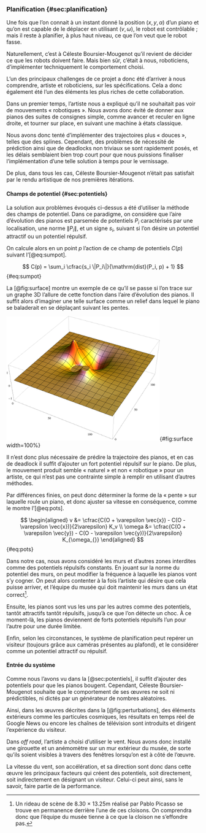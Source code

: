 ### Planification {#sec:planification}

Une fois que l’on connait à un instant donné la position $(x, y, \alpha)$ d’un piano et qu’on est capable de le
déplacer en utilisant $(v, \omega)$, le robot est contrôlable ; mais il reste à planifier, à plus haut niveau, ce que
l’on veut que le robot fasse.

Naturellement, c’est à Céleste Boursier-Mougenot qu’il revient de décider ce que les robots doivent faire. Mais bien
sûr, c’était à nous, roboticiens, d’implémenter techniquement le comportement choisi.

L’un des principaux challenges de ce projet a donc été d’arriver à nous comprendre, artiste et roboticiens, sur les
spécifications. Cela a donc également été l’un des éléments les plus riches de cette collaboration.

Dans un premier temps, l’artiste nous a expliqué qu’il ne souhaitait pas voir de mouvements « robotiques ». Nous avons
donc évité de donner aux pianos des suites de consignes simple, comme avancer et reculer en ligne droite, et tourner
sur place, en suivant une machine à états classique.

Nous avons donc tenté d’implémenter des trajectoires plus « douces », telles que des splines. Cependant, des problèmes
de nécessité de prédiction ainsi que de deadlocks non triviaux se sont rapidement posés, et les délais semblaient bien
trop court pour que nous puissions finaliser l’implémentation d’une telle solution à temps pour le vernissage.

De plus, dans tous les cas, Céleste Boursier-Mougenot n’était pas satisfait par le rendu artistique de nos premières
itérations.

#### Champs de potentiel {#sec:potentiels}

La solution aux problèmes évoqués ci-dessus a été d’utiliser la méthode des champs de potentiel. Dans ce paradigme, on
considère que l’aire d’évolution des pianos est parsemée de potentiels $P_i$ caractérisés par une localisation, une
norme $\|P_i\|$, et un signe $s_i$, suivant si l’on désire un potentiel attractif ou un potentiel répulsif.

On calcule alors en un point $p$ l’action de ce champ de potentiels $C(p)$ suivant l’[@eq:sumpot].

$$ C(p) = \sum_i \cfrac{s_i \|P_i\|}{\mathrm{dist}(P_i, p) + 1} $$ {#eq:sumpot}

La [@fig:surface] montre un exemple de ce qu’il se passe si l’on trace sur un graphe 3D l’allure de cette fonction dans
l’aire d’évolution des pianos. Il suffit alors d’imaginer une telle surface comme un relief dans lequel le piano
se baladerait en se déplaçant suivant les pentes.

![Champs de potentiels](imgs/surface.png){#fig:surface width=100%}

Il n’est donc plus nécessaire de prédire la trajectoire des pianos, et en cas de deadlock il suffit d’ajouter un fort
potentiel répulsif sur le piano. De plus, le mouvement produit semble « naturel » et non « robotique » pour un artiste,
ce qui n’est pas une contrainte simple à remplir en utilisant d’autres méthodes.

Par différences finies, on peut donc déterminer la forme de la « pente » sur laquelle roule un piano, et donc ajuster
sa vitesse en conséquence, comme le montre l’[@eq:pots].

$$ \begin{aligned}
v &= \cfrac{C(O + \varepsilon \vec{x}) - C(O - \varepsilon \vec{x})}{2\varepsilon} K_v \\
\omega &= \cfrac{C(O + \varepsilon \vec{y}) - C(O - \varepsilon \vec{y})}{2\varepsilon} K_{\omega_{}}
\end{aligned} $$ {#eq:pots}

Dans notre cas, nous avons considéré les murs et d’autres zones interdites comme des potentiels répulsifs constants.
En jouant sur la norme du potentiel des murs, on peut modifier la fréquence à laquelle les pianos vont s’y cogner. On
peut alors contenter à la fois l’artiste qui désire que cela puisse arriver, et l’équipe du musée qui doit maintenir
les murs dans un état correct[^3].

[^3]: Un rideau de scène de 8.30 × 13.25m réalisé par Pablo Picasso se trouve en permanence derrière l’une de ces
cloisons.  On comprendra donc que l’équipe du musée tienne à ce que la cloison ne s’effondre pas.

Ensuite, les pianos sont vus les uns par les autres comme des potentiels, tantôt attractifs tantôt répulsifs, jusqu’à
ce que l’on détecte un choc. À ce moment-là, les pianos deviennent de forts potentiels répulsifs l’un pour l’autre pour
une durée limitée.

Enfin, selon les circonstances, le système de planification peut repérer un visiteur (toujours grâce aux caméras
présentes au plafond), et le considérer comme un potentiel attractif ou répulsif.

#### Entrée du système

Comme nous l’avons vu dans la [@sec:potentiels], il suffit d’ajouter des potentiels pour que les pianos bougent.
Cependant, Céleste Boursier-Mougenot souhaite que le comportement de ses œuvres ne soit ni prédictibles, ni dictés par
un générateur de nombres aléatoires.

Ainsi, dans les œuvres décrites dans la [@fig:perturbations], des éléments extérieurs comme les particules cosmiques,
les résultats en temps réel de Google News ou encore les chaînes de télévision sont introduits et dirigent l’expérience
du visiteur.

Dans *off road*, l’artiste a choisi d’utiliser le vent. Nous avons donc installé une girouette et un anémomètre sur un
mur extérieur du musée, de sorte qu’ils soient visibles à travers des fenêtres lorsqu’on est à côté de l’œuvre.

La vitesse du vent, son accélération, et sa direction sont donc dans cette œuvre les principaux facteurs qui créent
des potentiels, soit directement, soit indirectement en désignant un visiteur. Celui-ci peut ainsi, sans le savoir,
faire partie de la performance.
